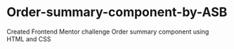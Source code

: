 # Order-summary-component-by-ASB
Created Frontend Mentor challenge Order summary component using HTML and CSS
